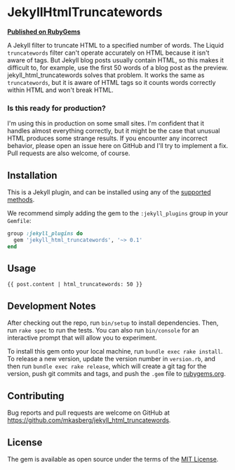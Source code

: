 # JekyllHtmlTruncatewords

**[Published on RubyGems](https://rubygems.org/gems/jekyll_html_truncatewords)**

A Jekyll filter to truncate HTML to a specified number of words. The Liquid `truncatewords` filter can't operate accurately on HTML because it isn't aware of tags. But Jekyll blog posts usually contain HTML, so this makes it difficult to, for example, use the first 50 words of a blog post as the preview. jekyll_html_truncatewords solves that problem. It works the same as `truncatewords`, but it is aware of HTML tags so it counts words correctly within HTML and won't break HTML.

### Is this ready for production?

I'm using this in production on some small sites. I'm confident that it handles almost everything correctly, but it might be the case that unusual HTML produces some strange results. If you encounter any incorrect behavior, please open an issue here on GitHub and I'll try to implement a fix. Pull requests are also welcome, of course.

## Installation

This is a Jekyll plugin, and can be installed using any of the [supported
methods](https://jekyllrb.com/docs/plugins/installation/).

We recommend simply adding the gem to the `:jekyll_plugins` group in your
`Gemfile`:

```ruby
group :jekyll_plugins do
  gem 'jekyll_html_truncatewords', '~> 0.1'
end
```

## Usage

```
{{ post.content | html_truncatewords: 50 }}
```

## Development Notes

After checking out the repo, run `bin/setup` to install dependencies. Then, run `rake spec` to run the tests. You can also run `bin/console` for an interactive prompt that will allow you to experiment.

To install this gem onto your local machine, run `bundle exec rake install`. To release a new version, update the version number in `version.rb`, and then run `bundle exec rake release`, which will create a git tag for the version, push git commits and tags, and push the `.gem` file to [rubygems.org](https://rubygems.org).

## Contributing

Bug reports and pull requests are welcome on GitHub at https://github.com/mkasberg/jekyll_html_truncatewords.

## License

The gem is available as open source under the terms of the [MIT License](https://opensource.org/licenses/MIT).
